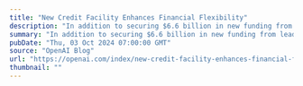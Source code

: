 ```yaml
---
title: "New Credit Facility Enhances Financial Flexibility"
description: "In addition to securing $6.6 billion in new funding from leading investors, we have established a new $4 billion credit facility with leading banks, including JPMorgan Chase, Citi, Goldman Sachs, Morgan Stanley, Santander, Wells Fargo, SMBC, UBS, and HSBC."
summary: "In addition to securing $6.6 billion in new funding from leading investors, we have established a new $4 billion credit facility with leading banks, including JPMorgan Chase, Citi, Goldman Sachs, Morgan Stanley, Santander, Wells Fargo, SMBC, UBS, and HSBC."
pubDate: "Thu, 03 Oct 2024 07:00:00 GMT"
source: "OpenAI Blog"
url: "https://openai.com/index/new-credit-facility-enhances-financial-flexibility"
thumbnail: ""
---
```


